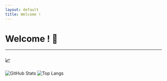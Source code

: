 ```yaml
---
layout: default
title: Welcome !
---
```


# Welcome ! 👋

---

### 📈 

![GitHub Stats](https://github-readme-stats.vercel.app/api?username=555-F-a-r-id-555&show_icons=true&theme=radical)
![Top Langs](https://github-readme-stats.vercel.app/api/top-langs/?username=555-F-a-r-id-555&layout=compact&theme=radical)
